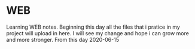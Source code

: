 # WEB
Learning WEB notes.
Beginning this day all the files that i pratice in my project will upload in here.
I will see my change and hope i can grow more and more stronger.
From this day 2020-06-15
